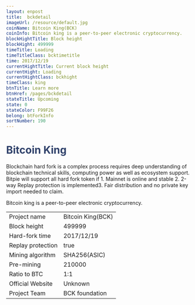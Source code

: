 ```yaml
---
layout: enpost
title:  bckdetail
imageUrl: /resource/default.jpg
coinName: Bitcoin King(BCK)
coinInfo: Bitcoin king is a peer-to-peer electronic cryptocurrency.
blockHightTitle: Block height
blockHight: 499999
timeTitle: Loading
timeTitleClass: bcktimetitle
time: 2017/12/19
currentHightTitle: Current block height
currentHight: Loading
currentHightClass: bckhight
timeClass: king
btnTitle: Learn more
btnHref: /pages/bckdetail
stateTitle: Upcoming
state: 0
stateColor: F99F26
belong: btForkInfo
sortNumber: 190
---
```

<h1 style="color: #2F416A">Bitcoin King</h1>
<p class="summarytxt">Blockchain hard fork is a complex process requires deep understanding of blockchain technical skills, computing power as well as ecosystem support. Bitpie will support all hard fork token if 1. Mainnet is online and stable 2. 2-way Replay protection is implemented3. Fair distribution and no private key import needed to claim.
</p>
<p>Bitcoin king is a peer-to-peer electronic cryptocurrency.
</p>
<table class="center">
  <tbody>
    <tr>
        <td class="tablehalf">Project name</td>
        <td class="tablehalf">Bitcoin King(BCK)</td>
    </tr>
    <tr>
        <td>Block height</td>
        <td>499999</td>
    </tr>
    <tr>
        <td>Hard-fork time</td>
        <td>2017/12/19</td>
    </tr>
    <tr>
        <td>Replay protection</td>
        <td>true</td>
    </tr>
    <tr>
        <td>Mining algorithm</td>
        <td>SHA256(ASIC)</td>
    </tr>
    <tr>
        <td>Pre-mining </td>
        <td>210000</td>
    </tr>
    <tr>
        <td>Ratio to BTC</td>
        <td>1:1</td>
    </tr>
    <tr>
        <td>Official Website</td>
        <td>Unknown</td>
    </tr>
    <tr>
        <td>Project Team</td>
        <td>BCK foundation</td>
    </tr>
  </tbody>
</table>